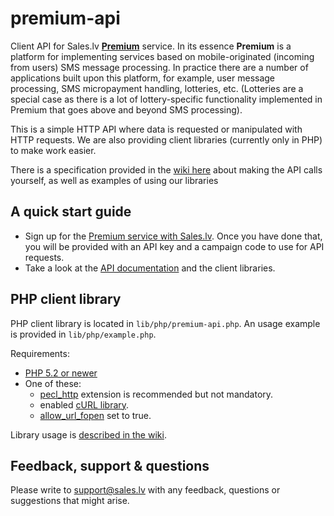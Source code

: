 premium-api
===========

Client API for Sales.lv **[Premium](http://www.sales.lv/lv/risinajumi/premium/)** service. In its essence **Premium** is a platform for
implementing services based on mobile-originated (incoming from users) SMS message processing. In practice there are a number of applications
built upon this platform, for example, user message processing, SMS micropayment handling, lotteries, etc. (Lotteries are a special case
as there is a lot of lottery-specific functionality implemented in Premium that goes above and beyond SMS processing).

This is a simple HTTP API where data is requested or manipulated with HTTP requests. We are also providing client libraries
(currently only in PHP) to make work easier.

There is a specification provided in the [wiki here](https://github.com/Sales-LV/premium-api/wiki) about making the API calls yourself,
as well as examples of using our libraries

A quick start guide
------------
- Sign up for the [Premium service with Sales.lv](http://www.sales.lv/lv/risinajumi/premium/). Once you have done that, you will be provided with an API key and a campaign code to use for API requests.
- Take a look at the [API documentation](https://github.com/Sales-LV/premium-api/wiki) and the client libraries.

PHP client library
------------
PHP client library is located in `lib/php/premium-api.php`. An usage example is provided in `lib/php/example.php`.

Requirements:
* [PHP 5.2 or newer](http://www.php.net/)
* One of these:
    * [pecl_http](http://pecl.php.net/package/pecl_http) extension is recommended but not mandatory.
    * enabled [cURL library](http://www.php.net/manual/en/book.curl.php).
    * [allow_url_fopen](http://php.net/manual/en/filesystem.configuration.php) set to true.

Library usage is [described in the wiki](https://github.com/Sales-LV/premium-api/wiki/PHP-API-library).

Feedback, support & questions
------------
Please write to support@sales.lv with any feedback, questions or suggestions that might arise.